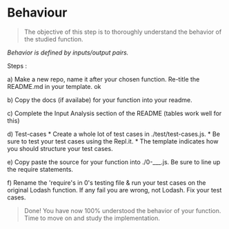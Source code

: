 # Behaviour

>The objective of this step is to thoroughly understand the behavior of the studied function.

_Behavior is defined by inputs/output pairs._

Steps : 

a) Make a new repo, name it after your chosen function. Re-title the README.md in your template. ok

b) Copy the docs (if availabe) for your function into your readme.

c) Complete the Input Analysis section of the README (tables work well for this)

d) Test-cases 
    * Create a whole lot of test cases in ./test/test-cases.js.
    * Be sure to test your test cases using the Repl.it.
    * The template indicates how you should structure your test cases.

e) Copy paste the source for your function into ./0-___.js. Be sure to line up the require statements.

f) Rename the 'require's in 0's testing file & run your test cases on the original Lodash function. If any fail you are wrong, not Lodash. Fix your test cases.

> Done! You have now 100% understood the behavior of your function. Time to move on and study the implementation.